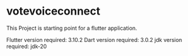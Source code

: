 # votevoiceconnect

This Project is starting point for a flutter application.

Flutter version required: 3.10.2
Dart version required: 3.0.2
jdk version required: jdk-20